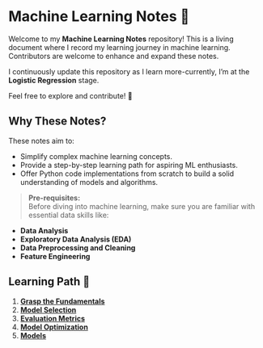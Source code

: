 # Machine Learning Notes 📓

Welcome to my **Machine Learning Notes** repository! This is a living document where I record my learning journey in machine learning. Contributors are welcome to enhance and expand these notes.

I continuously update this repository as I learn more-currently, I’m at the **Logistic Regression** stage.

Feel free to explore and contribute! 🎉

## Why These Notes?

These notes aim to:

- Simplify complex machine learning concepts.
- Provide a step-by-step learning path for aspiring ML enthusiasts.
- Offer Python code implementations from scratch to build a solid understanding of models and algorithms.

> **Pre-requisites:**  
Before diving into machine learning, make sure you are familiar with essential data skills like:  

- **Data Analysis**
- **Exploratory Data Analysis (EDA)**
- **Data Preprocessing and Cleaning**
- **Feature Engineering**

## Learning Path 🚀

1. [**Grasp the Fundamentals**](./overview-fundamentals/)
2. [**Model Selection**](./model-selection/)
3. [**Evaluation Metrics**](./evaluation-metrics/)
4. [**Model Optimization**](./optimzation-and-training/)
5. [**Models**](./models/)

